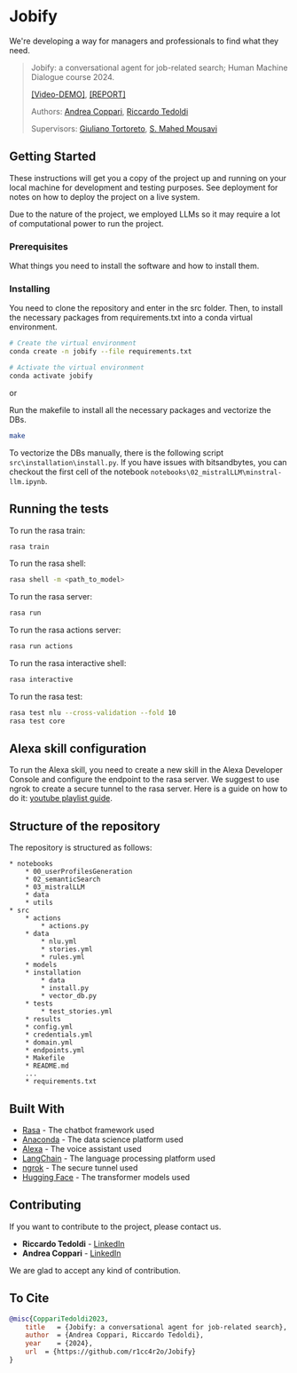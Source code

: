# Jobify

We're developing a way for managers and professionals to find what they need.

> Jobify: a conversational agent for job-related search; 
Human Machine Dialogue course 2024. 
> 
> [[Video-DEMO]](https://drive.google.com/file/d/1J6thJvAPIvKIOYXMmLqJPIDsP51QQjxv/view?usp=sharing), [[REPORT]](https://drive.google.com/file/d/1CrbSDHgzTDosYDnXOu5yaBsfPevm41N4/view?usp=sharing)
>
> Authors: [Andrea Coppari](https://it.linkedin.com/in/andreacoppari1005), [Riccardo Tedoldi](https://www.linkedin.com/in/riccardo-tedoldi-460269291/)
> 
> Supervisors: [Giuliano Tortoreto](https://www.linkedin.com/in/giuliano-tortoreto/?locale=it_IT), [S. Mahed Mousavi](https://scholar.google.com/citations?user=OYqE3uAAAAAJ&hl=en)
> 


## Getting Started

These instructions will get you a copy of the project up and running on your local machine for development and testing purposes. See deployment for notes on how to deploy the project on a live system.

Due to the nature of the project, we employed LLMs so it may require a lot of computational power to run the project.

### Prerequisites

What things you need to install the software and how to install them.

### Installing

You need to clone the repository and enter in the src folder. Then, to install the necessary packages from requirements.txt into a conda virtual environment.

```bash
# Create the virtual environment
conda create -n jobify --file requirements.txt

# Activate the virtual environment
conda activate jobify
```

or

Run the makefile to install all the necessary packages and vectorize the DBs.

```bash
make
```

To vectorize the DBs manually, there is the following script `src\installation\install.py`. If you have issues with bitsandbytes, you can checkout the first cell of the notebook `notebooks\02_mistralLLM\minstral-llm.ipynb`.

## Running the tests

To run the rasa train:

```bash
rasa train
```

To run the rasa shell:

```bash
rasa shell -m <path_to_model>
```

To run the rasa server:

```bash
rasa run
```

To run the rasa actions server:

```bash
rasa run actions
```

To run the rasa interactive shell:

```bash
rasa interactive
```

To run the rasa test:

```bash
rasa test nlu --cross-validation --fold 10
rasa test core 
```

## Alexa skill configuration

To run the Alexa skill, you need to create a new skill in the Alexa Developer Console and configure the endpoint to the rasa server. We suggest to use ngrok to create a secure tunnel to the rasa server. Here is a guide on how to do it: [youtube playlist guide](https://www.youtube.com/watch?v=zkM6jORrark).


## Structure of the repository

The repository is structured as follows:

```
* notebooks
    * 00_userProfilesGeneration
    * 02_semanticSearch
    * 03_mistralLLM
    * data
    * utils
* src
    * actions
        * actions.py
    * data
        * nlu.yml
        * stories.yml
        * rules.yml
    * models
    * installation
        * data
        * install.py
        * vector_db.py
    * tests
        * test_stories.yml
    * results
    * config.yml
    * credentials.yml
    * domain.yml
    * endpoints.yml
    * Makefile
    * README.md
    ...
    * requirements.txt
```


## Built With

* [Rasa](https://rasa.com/) - The chatbot framework used
* [Anaconda](https://www.anaconda.com/) - The data science platform used
* [Alexa](https://developer.amazon.com/alexa) - The voice assistant used
* [LangChain](https://langchain.com/) - The language processing platform used
* [ngrok](https://ngrok.com/) - The secure tunnel used
* [Hugging Face](https://huggingface.co/) - The transformer models used

## Contributing

If you want to contribute to the project, please contact us.

* **Riccardo Tedoldi** - [LinkedIn](https://www.linkedin.com/in/riccardo-tedoldi-460269291/)
* **Andrea Coppari** - [LinkedIn](https://it.linkedin.com/in/andreacoppari1005)

We are glad to accept any kind of contribution.

## To Cite

```bibtex
@misc{CoppariTedoldi2023,
    title   = {Jobify: a conversational agent for job-related search},
    author  = {Andrea Coppari, Riccardo Tedoldi},
    year    = {2024},
    url  = {https://github.com/r1cc4r2o/Jobify}
}
```